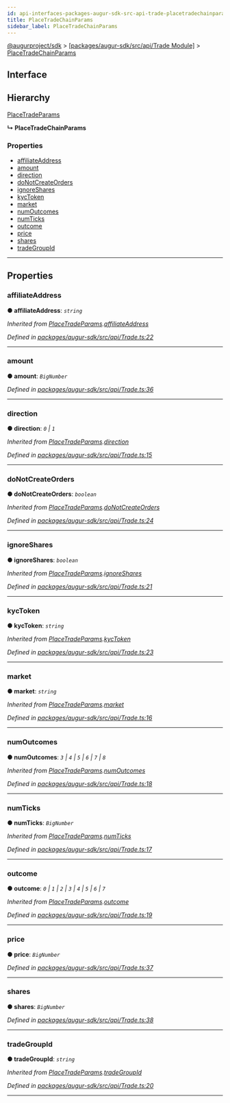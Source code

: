 ```yaml
---
id: api-interfaces-packages-augur-sdk-src-api-trade-placetradechainparams
title: PlaceTradeChainParams
sidebar_label: PlaceTradeChainParams
---
```


[@augurproject/sdk](api-readme.md) > [[packages/augur-sdk/src/api/Trade Module]](api-modules-packages-augur-sdk-src-api-trade-module.md) > [PlaceTradeChainParams](api-interfaces-packages-augur-sdk-src-api-trade-placetradechainparams.md)

## Interface

## Hierarchy

 [PlaceTradeParams](api-interfaces-packages-augur-sdk-src-api-trade-placetradeparams.md)

**↳ PlaceTradeChainParams**

### Properties

* [affiliateAddress](api-interfaces-packages-augur-sdk-src-api-trade-placetradechainparams.md#affiliateaddress)
* [amount](api-interfaces-packages-augur-sdk-src-api-trade-placetradechainparams.md#amount)
* [direction](api-interfaces-packages-augur-sdk-src-api-trade-placetradechainparams.md#direction)
* [doNotCreateOrders](api-interfaces-packages-augur-sdk-src-api-trade-placetradechainparams.md#donotcreateorders)
* [ignoreShares](api-interfaces-packages-augur-sdk-src-api-trade-placetradechainparams.md#ignoreshares)
* [kycToken](api-interfaces-packages-augur-sdk-src-api-trade-placetradechainparams.md#kyctoken)
* [market](api-interfaces-packages-augur-sdk-src-api-trade-placetradechainparams.md#market)
* [numOutcomes](api-interfaces-packages-augur-sdk-src-api-trade-placetradechainparams.md#numoutcomes)
* [numTicks](api-interfaces-packages-augur-sdk-src-api-trade-placetradechainparams.md#numticks)
* [outcome](api-interfaces-packages-augur-sdk-src-api-trade-placetradechainparams.md#outcome)
* [price](api-interfaces-packages-augur-sdk-src-api-trade-placetradechainparams.md#price)
* [shares](api-interfaces-packages-augur-sdk-src-api-trade-placetradechainparams.md#shares)
* [tradeGroupId](api-interfaces-packages-augur-sdk-src-api-trade-placetradechainparams.md#tradegroupid)

---

## Properties

<a id="affiliateaddress"></a>

###  affiliateAddress

**● affiliateAddress**: *`string`*

*Inherited from [PlaceTradeParams](api-interfaces-packages-augur-sdk-src-api-trade-placetradeparams.md).[affiliateAddress](api-interfaces-packages-augur-sdk-src-api-trade-placetradeparams.md#affiliateaddress)*

*Defined in [packages/augur-sdk/src/api/Trade.ts:22](https://github.com/AugurProject/augur/blob/a689f5d0f9/packages/augur-sdk/src/api/Trade.ts#L22)*

___
<a id="amount"></a>

###  amount

**● amount**: *`BigNumber`*

*Defined in [packages/augur-sdk/src/api/Trade.ts:36](https://github.com/AugurProject/augur/blob/a689f5d0f9/packages/augur-sdk/src/api/Trade.ts#L36)*

___
<a id="direction"></a>

###  direction

**● direction**: *`0` \| `1`*

*Inherited from [PlaceTradeParams](api-interfaces-packages-augur-sdk-src-api-trade-placetradeparams.md).[direction](api-interfaces-packages-augur-sdk-src-api-trade-placetradeparams.md#direction)*

*Defined in [packages/augur-sdk/src/api/Trade.ts:15](https://github.com/AugurProject/augur/blob/a689f5d0f9/packages/augur-sdk/src/api/Trade.ts#L15)*

___
<a id="donotcreateorders"></a>

###  doNotCreateOrders

**● doNotCreateOrders**: *`boolean`*

*Inherited from [PlaceTradeParams](api-interfaces-packages-augur-sdk-src-api-trade-placetradeparams.md).[doNotCreateOrders](api-interfaces-packages-augur-sdk-src-api-trade-placetradeparams.md#donotcreateorders)*

*Defined in [packages/augur-sdk/src/api/Trade.ts:24](https://github.com/AugurProject/augur/blob/a689f5d0f9/packages/augur-sdk/src/api/Trade.ts#L24)*

___
<a id="ignoreshares"></a>

###  ignoreShares

**● ignoreShares**: *`boolean`*

*Inherited from [PlaceTradeParams](api-interfaces-packages-augur-sdk-src-api-trade-placetradeparams.md).[ignoreShares](api-interfaces-packages-augur-sdk-src-api-trade-placetradeparams.md#ignoreshares)*

*Defined in [packages/augur-sdk/src/api/Trade.ts:21](https://github.com/AugurProject/augur/blob/a689f5d0f9/packages/augur-sdk/src/api/Trade.ts#L21)*

___
<a id="kyctoken"></a>

###  kycToken

**● kycToken**: *`string`*

*Inherited from [PlaceTradeParams](api-interfaces-packages-augur-sdk-src-api-trade-placetradeparams.md).[kycToken](api-interfaces-packages-augur-sdk-src-api-trade-placetradeparams.md#kyctoken)*

*Defined in [packages/augur-sdk/src/api/Trade.ts:23](https://github.com/AugurProject/augur/blob/a689f5d0f9/packages/augur-sdk/src/api/Trade.ts#L23)*

___
<a id="market"></a>

###  market

**● market**: *`string`*

*Inherited from [PlaceTradeParams](api-interfaces-packages-augur-sdk-src-api-trade-placetradeparams.md).[market](api-interfaces-packages-augur-sdk-src-api-trade-placetradeparams.md#market)*

*Defined in [packages/augur-sdk/src/api/Trade.ts:16](https://github.com/AugurProject/augur/blob/a689f5d0f9/packages/augur-sdk/src/api/Trade.ts#L16)*

___
<a id="numoutcomes"></a>

###  numOutcomes

**● numOutcomes**: *`3` \| `4` \| `5` \| `6` \| `7` \| `8`*

*Inherited from [PlaceTradeParams](api-interfaces-packages-augur-sdk-src-api-trade-placetradeparams.md).[numOutcomes](api-interfaces-packages-augur-sdk-src-api-trade-placetradeparams.md#numoutcomes)*

*Defined in [packages/augur-sdk/src/api/Trade.ts:18](https://github.com/AugurProject/augur/blob/a689f5d0f9/packages/augur-sdk/src/api/Trade.ts#L18)*

___
<a id="numticks"></a>

###  numTicks

**● numTicks**: *`BigNumber`*

*Inherited from [PlaceTradeParams](api-interfaces-packages-augur-sdk-src-api-trade-placetradeparams.md).[numTicks](api-interfaces-packages-augur-sdk-src-api-trade-placetradeparams.md#numticks)*

*Defined in [packages/augur-sdk/src/api/Trade.ts:17](https://github.com/AugurProject/augur/blob/a689f5d0f9/packages/augur-sdk/src/api/Trade.ts#L17)*

___
<a id="outcome"></a>

###  outcome

**● outcome**: *`0` \| `1` \| `2` \| `3` \| `4` \| `5` \| `6` \| `7`*

*Inherited from [PlaceTradeParams](api-interfaces-packages-augur-sdk-src-api-trade-placetradeparams.md).[outcome](api-interfaces-packages-augur-sdk-src-api-trade-placetradeparams.md#outcome)*

*Defined in [packages/augur-sdk/src/api/Trade.ts:19](https://github.com/AugurProject/augur/blob/a689f5d0f9/packages/augur-sdk/src/api/Trade.ts#L19)*

___
<a id="price"></a>

###  price

**● price**: *`BigNumber`*

*Defined in [packages/augur-sdk/src/api/Trade.ts:37](https://github.com/AugurProject/augur/blob/a689f5d0f9/packages/augur-sdk/src/api/Trade.ts#L37)*

___
<a id="shares"></a>

###  shares

**● shares**: *`BigNumber`*

*Defined in [packages/augur-sdk/src/api/Trade.ts:38](https://github.com/AugurProject/augur/blob/a689f5d0f9/packages/augur-sdk/src/api/Trade.ts#L38)*

___
<a id="tradegroupid"></a>

###  tradeGroupId

**● tradeGroupId**: *`string`*

*Inherited from [PlaceTradeParams](api-interfaces-packages-augur-sdk-src-api-trade-placetradeparams.md).[tradeGroupId](api-interfaces-packages-augur-sdk-src-api-trade-placetradeparams.md#tradegroupid)*

*Defined in [packages/augur-sdk/src/api/Trade.ts:20](https://github.com/AugurProject/augur/blob/a689f5d0f9/packages/augur-sdk/src/api/Trade.ts#L20)*

___

